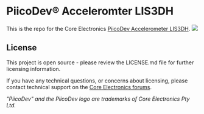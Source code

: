 # PiicoDev® Acceleromter LIS3DH

This is the repo for the Core Electronics [PiicoDev Accelerometer LIS3DH](https://core-electronics.com.au/catalog/product/view/sku/CE08705).
[![](https://core-electronics.com.au/media/catalog/product/p/i/piicodev-3-axis-accelerometer-lis3dh.jpg)](https://core-electronics.com.au/catalog/product/view/sku/CE08705)

## License
This project is open source - please review the LICENSE.md file for further licensing information.

If you have any technical questions, or concerns about licensing, please contact technical support on the [Core Electronics forums](https://forum.core-electronics.com.au/).

*\"PiicoDev\" and the PiicoDev logo are trademarks of Core Electronics Pty Ltd.*
